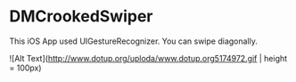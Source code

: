 DMCrookedSwiper
===============

This iOS App used UIGestureRecognizer. You can swipe diagonally.

![Alt Text](http://www.dotup.org/uploda/www.dotup.org5174972.gif | height = 100px)
